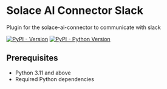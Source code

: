 # Solace AI Connector Slack

Plugin for the solace-ai-connector to communicate with slack

[![PyPI - Version](https://img.shields.io/pypi/v/solace-ai-connector-slack.svg)](https://pypi.org/project/solace-ai-connector-slack)
[![PyPI - Python Version](https://img.shields.io/pypi/pyversions/solace-ai-connector-slack.svg)](https://pypi.org/project/solace-ai-connector-slack)

## Prerequisites

- Python 3.11 and above
- Required Python dependencies
